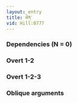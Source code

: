 ```yaml
---
layout: entry
title: ཐེན་
vid: Hill:0777
---
```

### Dependencies (N = 0)


### Overt 1-2


### Overt 1-2-3


### Oblique arguments

